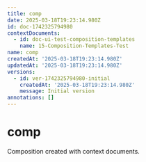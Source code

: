 ```yaml
---
title: comp
date: 2025-03-18T19:23:14.980Z
id: doc-1742325794980
contextDocuments:
  - id: doc-ui-test-composition-templates
    name: 15-Composition-Templates-Test
name: comp
createdAt: '2025-03-18T19:23:14.980Z'
updatedAt: '2025-03-18T19:23:14.980Z'
versions:
  - id: ver-1742325794980-initial
    createdAt: '2025-03-18T19:23:14.980Z'
    message: Initial version
annotations: []
---
```


# comp

Composition created with context documents.

